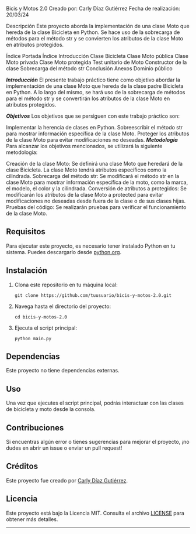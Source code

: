Bicis y Motos 2.0
Creado por: Carly Díaz Gutiérrez
Fecha de realización: 20/03/24

Descripción
Este proyecto aborda la implementación de una clase Moto que hereda de la clase Bicicleta en Python. Se hace uso de la sobrecarga de métodos para el método str y se convierten los atributos de la clase Moto en atributos protegidos.

Índice
Portada
Índice
Introducción
Clase Bicicleta
Clase Moto pública
Clase Moto privada
Clase Moto protegida
Test unitario de Moto
Constructor de la clase
Sobrecarga del método str
Conclusión
Anexos
Dominio público

***Introducción***
El presente trabajo práctico tiene como objetivo abordar la implementación de una clase Moto que hereda de la clase padre Bicicleta en Python. A lo largo del mismo, se hará uso de la sobrecarga de métodos para el método str y se convertirán los atributos de la clase Moto en atributos protegidos.

***Objetivos***
Los objetivos que se persiguen con este trabajo práctico son:

Implementar la herencia de clases en Python.
Sobreescribir el método str para mostrar información específica de la clase Moto.
Proteger los atributos de la clase Moto para evitar modificaciones no deseadas.
***Metodología***
Para alcanzar los objetivos mencionados, se utilizará la siguiente metodología:

Creación de la clase Moto: Se definirá una clase Moto que heredará de la clase Bicicleta. La clase Moto tendrá atributos específicos como la cilindrada.
Sobrecarga del método str: Se modificará el método str en la clase Moto para mostrar información específica de la moto, como la marca, el modelo, el color y la cilindrada.
Conversión de atributos a protegidos: Se modificarán los atributos de la clase Moto a protected para evitar modificaciones no deseadas desde fuera de la clase o de sus clases hijas.
Pruebas del código: Se realizarán pruebas para verificar el funcionamiento de la clase Moto.
## Requisitos

Para ejecutar este proyecto, es necesario tener instalado Python en tu sistema. Puedes descargarlo desde [python.org](https://www.python.org/downloads/).

## Instalación

1. Clona este repositorio en tu máquina local:

    ```
    git clone https://github.com/tuusuario/bicis-y-motos-2.0.git
    ```

2. Navega hasta el directorio del proyecto:

    ```
    cd bicis-y-motos-2.0
    ```

3. Ejecuta el script principal:

    ```
    python main.py
    ```

## Dependencias

Este proyecto no tiene dependencias externas.

## Uso

Una vez que ejecutes el script principal, podrás interactuar con las clases de bicicleta y moto desde la consola.

## Contribuciones

Si encuentras algún error o tienes sugerencias para mejorar el proyecto, ¡no dudes en abrir un issue o enviar un pull request!

## Créditos

Este proyecto fue creado por [Carly Díaz Gutiérrez](https://github.com/tuusuario).

## Licencia

Este proyecto está bajo la Licencia MIT. Consulta el archivo [LICENSE](LICENSE) para obtener más detalles.



---


